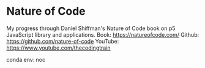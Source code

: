 # Nature of Code
My progress through Daniel Shiffman's Nature of Code book on p5 JavaScript library and applications.
Book: https://natureofcode.com/
Github: https://github.com/nature-of-code
YouTube: https://www.youtube.com/thecodingtrain

conda env: noc